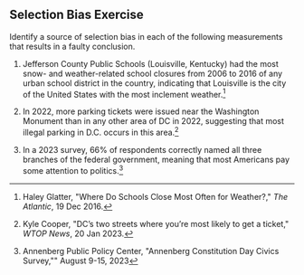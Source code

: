 ## Selection Bias Exercise ##

Identify a source of selection bias in each of the following measurements that results in a faulty conclusion.

1. Jefferson County Public Schools (Louisville, Kentucky) had the most snow- and weather-related school closures from 2006 to 2016 of any urban school district in the country, indicating that Louisville is the city of the United States with the most inclement weather.[^1]

2. In 2022, more parking tickets were issued near the Washington Monument than in any other area of DC in 2022, suggesting that most illegal parking in D.C. occurs in this area.[^2]

3. In a 2023 survey, 66% of respondents correctly named all three branches of the federal government, meaning that most Americans pay some attention to politics.[^3]

[^1]: Haley Glatter, "Where Do Schools Close Most Often for Weather?," *The Atlantic*, 19 Dec 2016.

[^2]: Kyle Cooper, "DC’s two streets where you’re most likely to get a ticket," *WTOP News*, 20 Jan 2023.

[^3]: Annenberg Public Policy Center, "Annenberg Constitution Day Civics Survey,"" August 9-15, 2023

